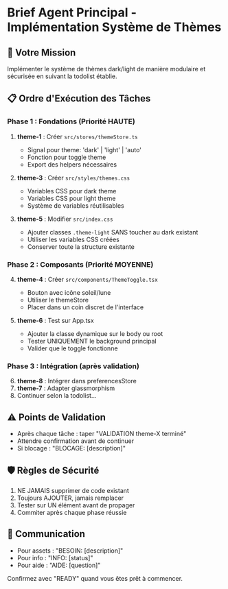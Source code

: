 # Brief Agent Principal - Implémentation Système de Thèmes

## 🎯 Votre Mission
Implémenter le système de thèmes dark/light de manière modulaire et sécurisée en suivant la todolist établie.

## 📋 Ordre d'Exécution des Tâches

### Phase 1 : Fondations (Priorité HAUTE)
1. **theme-1** : Créer `src/stores/themeStore.ts`
   - Signal pour theme: 'dark' | 'light' | 'auto'
   - Fonction pour toggle theme
   - Export des helpers nécessaires

2. **theme-3** : Créer `src/styles/themes.css`
   - Variables CSS pour dark theme
   - Variables CSS pour light theme
   - Système de variables réutilisables

3. **theme-5** : Modifier `src/index.css`
   - Ajouter classes `.theme-light` SANS toucher au dark existant
   - Utiliser les variables CSS créées
   - Conserver toute la structure existante

### Phase 2 : Composants (Priorité MOYENNE)
4. **theme-4** : Créer `src/components/ThemeToggle.tsx`
   - Bouton avec icône soleil/lune
   - Utiliser le themeStore
   - Placer dans un coin discret de l'interface

5. **theme-6** : Test sur App.tsx
   - Ajouter la classe dynamique sur le body ou root
   - Tester UNIQUEMENT le background principal
   - Valider que le toggle fonctionne

### Phase 3 : Intégration (après validation)
6. **theme-8** : Intégrer dans preferencesStore
7. **theme-7** : Adapter glassmorphism
8. Continuer selon la todolist...

## ⚠️ Points de Validation
- Après chaque tâche : taper "VALIDATION theme-X terminé"
- Attendre confirmation avant de continuer
- Si blocage : "BLOCAGE: [description]"

## 🛡️ Règles de Sécurité
1. NE JAMAIS supprimer de code existant
2. Toujours AJOUTER, jamais remplacer
3. Tester sur UN élément avant de propager
4. Commiter après chaque phase réussie

## 💬 Communication
- Pour assets : "BESOIN: [description]"
- Pour info : "INFO: [status]"
- Pour aide : "AIDE: [question]"

Confirmez avec "READY" quand vous êtes prêt à commencer.